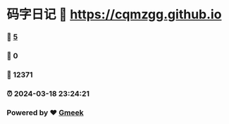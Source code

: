 # 码字日记 :link: https://cqmzgg.github.io 
### :page_facing_up: [5](https://cqmzgg.github.io/tag.html) 
### :speech_balloon: 0 
### :hibiscus: 12371 
### :alarm_clock: 2024-03-18 23:24:21 
### Powered by :heart: [Gmeek](https://github.com/Meekdai/Gmeek)
